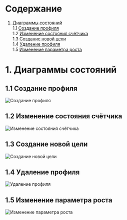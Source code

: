 # Содержание
1. [Диаграммы состояний](#1)<br>
1.1 [Создание профиля](#1.1)<br>
1.2 [Изменение состояния счётчика](#1.2)<br>
1.3 [Создание новой цели](#1.3)<br>
1.4 [Удаление профиля](#1.4)<br>
1.5 [Изменение параметра роста](#1.5)<br>

# 1. Диаграммы состояний<a name="1"/>

## 1.1 Создание профиля<a name="1.1"/>
![Создание профиля](https://github.com/PeterZhukovetc/Smart-Step-Counter/blob/master/Documentation/Diagrams/State/CreatingProfile.png)
## 1.2 Изменение состояния счётчика<a name="1.2"/>
![Изменение состояния счётчика](https://github.com/PeterZhukovetc/Smart-Step-Counter/blob/master/Documentation/Diagrams/State/CountingSteps.png)
## 1.3 Создание новой цели<a name="1.3"/>
![Создание новой цели](https://github.com/PeterZhukovetc/Smart-Step-Counter/blob/master/Documentation/Diagrams/State/CreatingAims.png)
## 1.4 Удаление профиля<a name="1.4"/>
![Удаление профиля](https://github.com/PeterZhukovetc/Smart-Step-Counter/blob/master/Documentation/Diagrams/State/Profile_Deleting.jpg)
## 1.5 Изменение параметра роста<a name="1.5"/>
![Изменение параметра роста](https://github.com/PeterZhukovetc/Smart-Step-Counter/blob/master/Documentation/Diagrams/State/Height_Changing.jpg)

